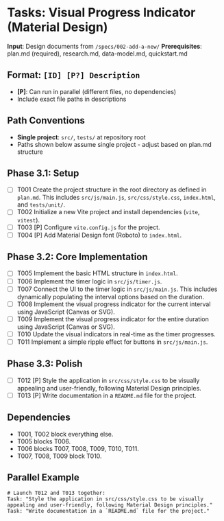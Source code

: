 # Tasks: Visual Progress Indicator (Material Design)

**Input**: Design documents from `/specs/002-add-a-new/`
**Prerequisites**: plan.md (required), research.md, data-model.md, quickstart.md

## Format: `[ID] [P?] Description`
- **[P]**: Can run in parallel (different files, no dependencies)
- Include exact file paths in descriptions

## Path Conventions
- **Single project**: `src/`, `tests/` at repository root
- Paths shown below assume single project - adjust based on plan.md structure

## Phase 3.1: Setup
- [ ] T001 Create the project structure in the root directory as defined in `plan.md`. This includes `src/js/main.js`, `src/css/style.css`, `index.html`, and `tests/unit/`.
- [ ] T002 Initialize a new Vite project and install dependencies (`vite`, `vitest`).
- [ ] T003 [P] Configure `vite.config.js` for the project.
- [ ] T004 [P] Add Material Design font (Roboto) to `index.html`.

## Phase 3.2: Core Implementation
- [ ] T005 Implement the basic HTML structure in `index.html`.
- [ ] T006 Implement the timer logic in `src/js/timer.js`.
- [ ] T007 Connect the UI to the timer logic in `src/js/main.js`. This includes dynamically populating the interval options based on the duration.
- [ ] T008 Implement the visual progress indicator for the current interval using JavaScript (Canvas or SVG).
- [ ] T009 Implement the visual progress indicator for the entire duration using JavaScript (Canvas or SVG).
- [ ] T010 Update the visual indicators in real-time as the timer progresses.
- [ ] T011 Implement a simple ripple effect for buttons in `src/js/main.js`.

## Phase 3.3: Polish
- [ ] T012 [P] Style the application in `src/css/style.css` to be visually appealing and user-friendly, following Material Design principles.
- [ ] T013 [P] Write documentation in a `README.md` file for the project.

## Dependencies
- T001, T002 block everything else.
- T005 blocks T006.
- T006 blocks T007, T008, T009, T010, T011.
- T007, T008, T009 block T010.

## Parallel Example
```
# Launch T012 and T013 together:
Task: "Style the application in src/css/style.css to be visually appealing and user-friendly, following Material Design principles."
Task: "Write documentation in a `README.md` file for the project."
```